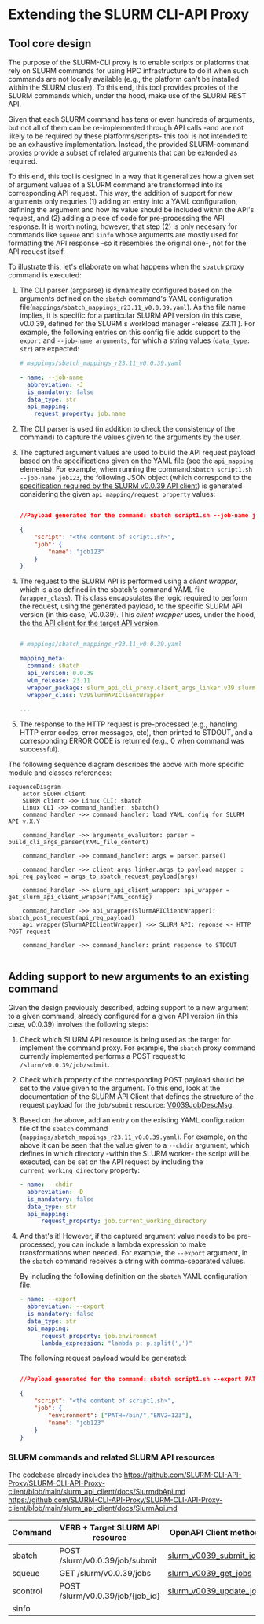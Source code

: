 # Extending the SLURM CLI-API Proxy

## Tool core design

The purpose of the SLURM-CLI proxy is to enable scripts or platforms 
that rely on SLURM commands for using HPC infrastructure to do it when such commands are not locally available (e.g., the platform can't be installed within the SLURM cluster). To this end, this tool provides proxies of the SLURM commands which, under the hood, make use of the SLURM REST API. 

Given that each SLURM command has tens or even hundreds of arguments, but not all of them can be re-implemented through API calls -and are not likely to be required by these platforms/scripts- this tool is not intended to be an exhaustive implementation. Instead, the provided SLURM-command proxies provide a  subset of related arguments that can be extended as required.

To this end, this tool is designed in a way that it generalizes how a given set of argument values of a SLURM command are transformed into its corresponding API request. This way, the addition of support for new arguments only requries (1) adding an entry into a YAML configuration, defining the argument and how its value should be included within the API's request, and (2) adding a piece of code for pre-processing the API response. It is worth noting, however, that step (2) is only necesary for commands like `squeue` and `sinfo` whose arguments are mostly used for formatting the API response -so it resembles the original one-, not for the API request itself.

To illustrate this, let's ellaborate on what happens when the `sbatch` proxy command is executed:

1. The CLI parser (argparse) is dynamcally configured based on the arguments defined on the `sbatch` command's YAML configuration file(`mappings/sbatch_mappings_r23.11_v0.0.39.yaml`). As the file name implies, it is specific for a particular SLURM API version (in this case, v0.0.39, defined for the SLURM's workload manager -release 23.11 ). For example, the following entries on this config file adds support to the `--export` and `--job-name arguments`, for which a string values (`data_type: str`) are expected:

    ```yaml
    # mappings/sbatch_mappings_r23.11_v0.0.39.yaml

    - name: --job-name
      abbreviation: -J
      is_mandatory: false
      data_type: str
      api_mapping:
        request_property: job.name

    ```

2. The CLI parser is used (in addition to check the consistency of the command) to capture the values given to the arguments by the user.

3. The captured argument values are used to build the API request payload based on the specifications given on the YAML file (see the `api_mapping` elements). For example, when running the command:`sbatch script1.sh --job-name job123`, the following JSON object (which correspond to the [specification required by the SLURM v0.0.39 API client](https://github.com/SLURM-CLI-API-Proxy/SLURM-CLI-API-Proxy-client/blob/main/slurm_api_client/docs/V0039JobDescMsg.md)) is generated considering the given `api_mapping/request_property` values:

    ```json

    //Payload generated for the command: sbatch script1.sh --job-name job123

    {
        "script": "<the content of script1.sh>",  
        "job": {
            "name": "job123"
        }
    }
    ```

4. The request to the SLURM API is performed using a *client wrapper*, which is also defined in the sbatch's command YAML file (`wrapper_class`). This class encapsulates the logic required to perform the request, using the generated payload, to the specific SLURM API version (in this case, V0.0.39). This *client wrapper* uses, under the hood, the [the API client for the target API version](https://github.com/SLURM-CLI-API-Proxy/SLURM-CLI-API-Proxy-client/blob/main/slurm_api_client/docs/SlurmApi.md#slurm_v0039_submit_job).

    ```yaml

    # mappings/sbatch_mappings_r23.11_v0.0.39.yaml

    mapping_meta:
      command: sbatch
      api_version: 0.0.39
      wlm_release: 23.11
      wrapper_package: slurm_api_cli_proxy.client_args_linker.v39.slurm_api_client_wrapper_v39
      wrapper_class: V39SlurmAPIClientWrapper

    ...
    ```

5. The response to the HTTP request is pre-processed (e.g., handling HTTP error codes, error messages, etc), then printed to STDOUT, and a corresponding ERROR CODE is returned (e.g., 0 when command was successful).


The following sequence diagram describes the above with more specific module and classes references:

```mermaid
sequenceDiagram
    actor SLURM client
    SLURM client ->> Linux CLI: sbatch
    Linux CLI ->> command_handler: sbatch()    
    command_handler ->> command_handler: load YAML config for SLURM API v.X.Y
    
    command_handler ->> arguments_evaluator: parser = build_cli_args_parser(YAML_file_content)
    
    command_handler ->> command_handler: args = parser.parse()
    
    command_handler ->> client_args_linker.args_to_payload_mapper : api_req_payload = args_to_sbatch_request_payload(args)
    
    command_handler ->> slurm_api_client_wrapper: api_wrapper = get_slurm_api_client_wrapper(YAML_config)
    
    command_handler ->> api_wrapper(SlurmAPIClientWrapper): sbatch_post_request(api_req_payload)
    api_wrapper(SlurmAPIClientWrapper) ->> SLURM API: reponse <- HTTP POST request
    
    command_handler ->> command_handler: print response to STDOUT
    
```



## Adding support to new arguments to an existing command

Given the design previously described, adding support to a new argument to a given command, already configured for a given API version (in this case, v0.0.39) involves the following steps:

1. Check which SLURM API resource is being used as the target for implement the command proxy. For example, the `sbatch` proxy command currently implemented performs a POST request to `/slurm/v0.0.39/job/submit`.
2. Check which property of the corresponding POST payload should be set to the value given to the argument. To this end, look at the documentation of the SLURM API Client that defines the structure of the request payload for the `job/submit` resource: [V0039JobDescMsg](https://github.com/SLURM-CLI-API-Proxy/SLURM-CLI-API-Proxy-client/blob/main/slurm_api_client/docs/V0039JobDescMsg.md). 
3. Based on the above, add an entry on the existing YAML configuration file of the `sbatch` command (`mappings/sbatch_mappings_r23.11_v0.0.39.yaml`). For example, on the above it can be seen that the value given to a `--chdir` argument, which defines in which directory -within the SLURM worker- the script will be executed, can be set on the API request by including the `current_working_directory` property:

    ```yaml
    - name: --chdir
      abbreviation: -D
      is_mandatory: false
      data_type: str
      api_mapping:
          request_property: job.current_working_directory
    ```

4. And that's it! However, if the captured argument value needs to be pre-processed, you can include a lambda expression to make transformations when needed. For example, the `--export` argument, in the `sbatch` command receives a string with comma-separated values. 

    By including the following definition on the `sbatch` YAML configuration file:

    ```yaml
    - name: --export
      abbreviation: --export
      is_mandatory: false
      data_type: str
      api_mapping:
          request_property: job.environment
          lambda_expression: "lambda p: p.split(',')"
    ```

    The following request payload would be generated:

    ```json

    //Payload generated for the command: sbatch script1.sh --export PATH=/bin/,ENV2=123 --job-name job123

    {
        "script": "<the content of script1.sh>",  
        "job": {
            "environment": ["PATH=/bin/","ENV2=123"],
            "name": "job123"
        }
    }
    ```

### SLURM commands and related SLURM API resources

The codebase already includes the 
https://github.com/SLURM-CLI-API-Proxy/SLURM-CLI-API-Proxy-client/blob/main/slurm_api_client/docs/SlurmdbApi.md
https://github.com/SLURM-CLI-API-Proxy/SLURM-CLI-API-Proxy-client/blob/main/slurm_api_client/docs/SlurmApi.md



| Command  | VERB + Target SLURM API resource    | OpenAPI Client method    | Related data objects | 
|----------|------------------------------------------|----------------|------------------|
| sbatch   | POST /slurm/v0.0.39/job/submit|[slurm_v0039_submit_job](https://github.com/SLURM-CLI-API-Proxy/SLURM-CLI-API-Proxy-client/blob/main/slurm_api_client/docs/SlurmApi.md#slurm_v0039_submit_job) |[V0039JobSubmission](https://github.com/SLURM-CLI-API-Proxy/SLURM-CLI-API-Proxy-client/blob/main/slurm_api_client/docs/V0039JobSubmission.md), [V0039JobDescMsg](https://github.com/SLURM-CLI-API-Proxy/SLURM-CLI-API-Proxy-client/blob/main/slurm_api_client/docs/V0039JobDescMsg.md) |
| squeue   | GET /slurm/v0.0.39/jobs | [slurm_v0039_get_jobs](https://github.com/SLURM-CLI-API-Proxy/SLURM-CLI-API-Proxy-client/blob/main/slurm_api_client/docs/SlurmApi.md#slurm_v0039_get_jobs) |N/A |
| scontrol | POST /slurm/v0.0.39/job/{job_id} | [slurm_v0039_update_job](https://github.com/SLURM-CLI-API-Proxy/SLURM-CLI-API-Proxy-client/blob/main/slurm_api_client/docs/SlurmApi.md#slurm_v0039_update_job)| [V0039JobDescMsg](https://github.com/SLURM-CLI-API-Proxy/SLURM-CLI-API-Proxy-client/blob/main/slurm_api_client/docs/V0039JobDescMsg.md) |
| sinfo    | | | |


